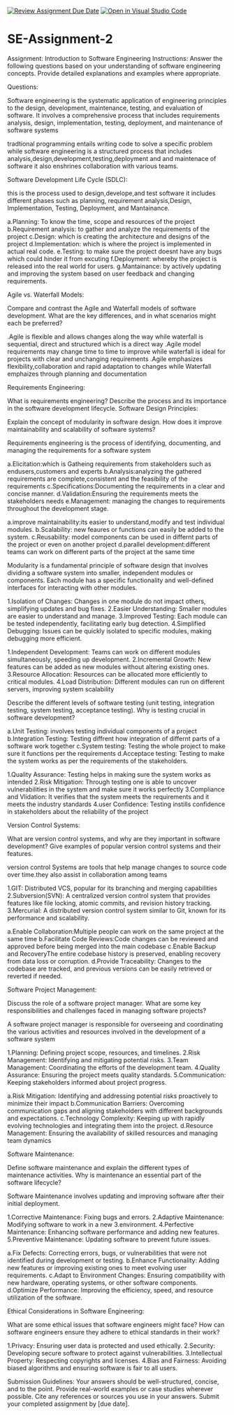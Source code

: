 [![Review Assignment Due Date](https://classroom.github.com/assets/deadline-readme-button-24ddc0f5d75046c5622901739e7c5dd533143b0c8e959d652212380cedb1ea36.svg)](https://classroom.github.com/a/-ucQIGTc)
[![Open in Visual Studio Code](https://classroom.github.com/assets/open-in-vscode-718a45dd9cf7e7f842a935f5ebbe5719a5e09af4491e668f4dbf3b35d5cca122.svg)](https://classroom.github.com/online_ide?assignment_repo_id=15211184&assignment_repo_type=AssignmentRepo)

# SE-Assignment-2

Assignment: Introduction to Software Engineering
Instructions:
Answer the following questions based on your understanding of software engineering concepts. Provide detailed explanations and examples where appropriate.

Questions:

<!-- Define Software Engineering: -->

Software engineering is the systematic application of engineering principles to the design, development, maintenance, testing, and evaluation of software. It involves a comprehensive process that includes requirements analysis, design, implementation, testing, deployment, and maintenance of software systems

<!-- What is software engineering, and how does it differ from traditional programming? -->

tradtional programming entails writing code to solve a specific problem while software engineering is a structured process that includes analysis,design,development,testing,deployment and and maintenace of software it also enshrines collaboration with various teams.

Software Development Life Cycle (SDLC):

<!-- what is Software Development Life Cycle (SDLC) -->

this is the process used to design,develope,and test software it includes different phases such as planning, requirement analysis,Design, Implementation, Testing, Deployment, and Mantainance.

<!-- Explain the various phases of the Software Development Life Cycle. Provide a brief description of each phase. -->

a.Planning: To know the time, scope and resources of the project
b.Requirement analysis: to gather and analyze the requirements of the project
c.Design: which is creating the architecture and designs of the project
d.Implementation: which is where the project is implemented in actual real code.
e.Testing: to make sure the project doesnt have any bugs which could hinder it from excuting
f.Deployment: whereby the project is released into the real world for users.
g.Mantainance: by actively updating and improving the system based on user feedback and changing requirements.

Agile vs. Waterfall Models:

Compare and contrast the Agile and Waterfall models of software development. What are the key differences, and in what scenarios might each be preferred?

<!-- differences between Agile and WaterFall -->

.Agile is flexible and allows changes along the way while waterfall is sequential, direct and structured which is a direct way
.Agile model requirements may change time to time to improve while waterfall is ideal for projects with clear and unchanging requirements
.Agile emphasizes flexibility,collaboration and rapid adaptation to changes while Waterfall emphaizes through planning and documentation

Requirements Engineering:

What is requirements engineering? Describe the process and its importance in the software development lifecycle.
Software Design Principles:

Explain the concept of modularity in software design. How does it improve maintainability and scalability of software systems?

<!-- What is requirements engineering -->

Requirements engineering is the process of identifying, documenting, and managing the requirements for a software system

<!-- Importance of requirements engineering -->

a.Elicitation:which is Gatheing requirements from stakeholders such as endusers,customers and experts
b.Analysis:analyzing the gathered requirements are complete,consistent and the feasibility of the requirements
c.Specifications:Documenting the requirements in a clear and concise manner.
d.Validation:Ensuring the requirements meets the stakeholders needs
e.Management: managing the changes to requirements throughout the development stage.

<!-- importance of software design priciples: -->

a.improve maintainability:its easier to understand,modify and test individual modules.
b.Scalability: new feaures or functions can easily be added to the system.
c.Reusability: model components can be used in differnt parts of the project or even on another project
d.parallel development:different teams can work on different parts of the project at the same time

<!-- Explain the concept of modularity in software design. -->

Modularity is a fundamental principle of software design that involves dividing a software system into smaller, independent modules or components. Each module has a specific functionality and well-defined interfaces for interacting with other modules.

<!-- How Modularity Improves Maintainability -->

1.Isolation of Changes: Changes in one module do not impact others, simplifying updates and bug fixes.
2.Easier Understanding: Smaller modules are easier to understand and manage.
3.Improved Testing: Each module can be tested independently, facilitating early bug detection.
4.Simplified Debugging: Issues can be quickly isolated to specific modules, making debugging more efficient.

<!-- How Modularity Improves Scalability -->

1.Independent Development: Teams can work on different modules simultaneously, speeding up development.
2.Incremental Growth: New features can be added as new modules without altering existing ones.
3.Resource Allocation: Resources can be allocated more efficiently to critical modules.
4.Load Distribution: Different modules can run on different servers, improving system scalability

Describe the different levels of software testing (unit testing, integration testing, system testing, acceptance testing). Why is testing crucial in software development?

<!-- Types of testing: -->

a.Unit Testing: involves testing individual components of a project
b.Integration Testing: Testing diffrent how integration of differnt parts of a software work together
c.System testing: Testing the whole project to make sure it functions per the requirements
d.Acceptace testing: Testing to make the system works as per the requirements of the stakeholders.

<!-- Why testing is crucial: -->

1.Quality Assurance: Testing helps in making sure the system works as intended
2.Risk Mitigation: Through testing one is able to uncover vulnerabilities in the system and make sure it works perfectly
3.Compliance and Vlidation: It verifies that the system meets the requirements and it meets the industry standards
4.user Confidence: Testing instills confidence in stakeholders about the reliability of the project

Version Control Systems:

What are version control systems, and why are they important in software development? Give examples of popular version control systems and their features.

<!-- What are version control systems -->

version control Systems are tools that help manage changes to source code over time.they also assist in collaboration among teams

<!-- version Control Systems(VCS) -->

1.GIT: Distributed VCS, popular for its branching and merging capabilities
2.Subversion(SVN): A centralized version control system that provides features like file locking, atomic commits, and revision history tracking.
3.Mercurial: A distributed version control system similar to Git, known for its performance and scalability.

<!-- Version control systems are important in software development because they: -->

a.Enable Collaboration:Multiple people can work on the same project at the same time
b.Facilitate Code Reviews:Code changes can be reviewed and approved before being merged into the main codebase
c.Enable Backup and RecoveryThe entire codebase history is preserved, enabling recovery from data loss or corruption.
d.Provide Traceability: Changes to the codebase are tracked, and previous versions can be easily retrieved or reverted if needed.

Software Project Management:

Discuss the role of a software project manager. What are some key responsibilities and challenges faced in managing software projects?

<!-- role of a software project manager -->

A software project manager is responsible for overseeing and coordinating the various activities and resources involved in the development of a software system

<!-- Responsibilities of the project manager -->

1.Planning: Defining project scope, resources, and timelines.
2.Risk Management: Identifying and mitigating potential risks.
3.Team Management: Coordinating the efforts of the development team.
4.Quality Assurance: Ensuring the project meets quality standards.
5.Communication: Keeping stakeholders informed about project progress.

<!-- challenges of project management: -->

a.Risk Mitigation: Identifying and addressing potential risks proactively to minimize their impact
b.Communication Barriers: Overcoming communication gaps and aligning stakeholders with different backgrounds and expectations.
c.Technology Complexity: Keeping up with rapidly evolving technologies and integrating them into the project.
d.Resource Management: Ensuring the availability of skilled resources and managing team dynamics

Software Maintenance:

Define software maintenance and explain the different types of maintenance activities. Why is maintenance an essential part of the software lifecycle?

<!-- What is Software Maintenance: -->

Software Maintenance involves updating and improving software after their initial deployment.

<!-- Types of maintenance: -->

1.Corrective Maintenance: Fixing bugs and errors.
2.Adaptive Maintenance: Modifying software to work in a new 3.environment.
4.Perfective Maintenance: Enhancing software performance and adding new features.
5.Preventive Maintenance: Updating software to prevent future issues.

<!-- importance of Maintenance: -->

a.Fix Defects: Correcting errors, bugs, or vulnerabilities that were not identified during development or testing.
b.Enhance Functionality: Adding new features or improving existing ones to meet evolving user requirements.
c.Adapt to Environment Changes: Ensuring compatibility with new hardware, operating systems, or other software components.
d.Optimize Performance: Improving the efficiency, speed, and resource utilization of the software.

Ethical Considerations in Software Engineering:

What are some ethical issues that software engineers might face? How can software engineers ensure they adhere to ethical standards in their work?

<!-- Ethical issues of software Engineering: -->

1.Privacy: Ensuring user data is protected and used ethically.
2.Security: Developing secure software to protect against vulnerabilities.
3.Intellectual Property: Respecting copyrights and licenses.
4.Bias and Fairness: Avoiding biased algorithms and ensuring software is fair to all users.

Submission Guidelines:
Your answers should be well-structured, concise, and to the point.
Provide real-world examples or case studies wherever possible.
Cite any references or sources you use in your answers.
Submit your completed assignment by [due date].

